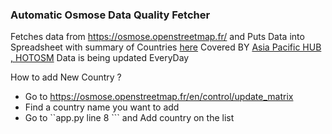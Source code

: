 ### Automatic Osmose Data Quality Fetcher

Fetches data from https://osmose.openstreetmap.fr/ and Puts Data into Spreadsheet with summary of Countries [here](./data/summary.csv) Covered BY [Asia Pacific HUB , HOTOSM](https://www.hotosm.org/hubs/asia-pacific-hub)
Data is being updated EveryDay


How to add New Country ? 

- Go to https://osmose.openstreetmap.fr/en/control/update_matrix
- Find a country name you want to add 
- Go to ``app.py line 8 ``` and Add country on the list 